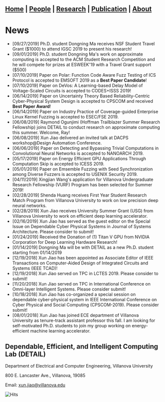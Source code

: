 ## [**Home**](./) | [People](./people) | [Research](./research) | [Publication](./publication) | [About](./about) 

# News
* [09/27/2019] Ph.D. student Dongning Ma receives NSF Student Travel Grant ($1000) to attend IGSC 2019 to present his research!
* [09/01/2019] Ph.D. student Dongning Ma's work on approximate computing is accepted to the ACM Student Research Competition and he will compete for prizes at ESWEEK'19 with a Travel Grant support ($500)
* [07/10/2019] Paper on Polar: Function Code Aware Fuzz Testing of ICS Protocol is accepted to EMSOFT 2019 as a **Best Paper Candidate**!
* [07/10/2019] Paper on DeVos: A Learning-based Delay Model of Voltage-Scaled Circuits is accepted to CODES+ISSS 2019!
* [06/14/2019] Paper on Uncertainty Theory Based Reliability-Centric Cyber-Physical System Design is accepted to CPSCOM and received **Best Paper Award**!
* [06/14/2019] Paper on Industry Practice of Coverage-guided Enterprise Linux Kernel Fuzzing is accepted to ESEC/FSE 2019.
* [06/08/2019] Raymond Ogunjimi (Hoffman Trailblazer Summer Research Fellowship) joins DETAIL to conduct research on approximate computing this summer. Welcome, Ray!
* [06/08/2019] Xun Jiao delivered an invited talk at DACPS workshop@Design Automation Conference.
* [06/06/2019] Paper on Detecting and Bypassing Trivial Computations in Convolutional Neural Networks is accepted to NANOARCH 2019.
* [05/17/2019] Paper on Energy Efficient GPU Applications Through Computation Skip is accepted to ICESS 2019.
* [05/01/2019] Paper on Emsemble Fuzzing with Seed Synchronization among Diverse Fuzzers is accepted to USENIX Security 2019.
* [04/11/2019] Xingjian Wang's application for Villanova Undergraduate Research Fellowship (VURF) Program has been selected for Summer 2019!
* [02/28/2019] Shenda Huang receives First Year Student Research Match Program from Villanova University to work on low precision deep neural networks.
* [02/28/2019] Xun Jiao receives University Summer Grant (USG) from Villanova University to work on efficient deep learning accelerator.
* [02/16/2019] Xun Jiao has served as the guest editor on the Special Issue on Dependable Cyber Physical Systems in Journal of Systems Architecture. Please consider to submit!
* [01/24/2019] Received the Donation of (1) Titan V GPU from NVIDIA Corporation for Deep Learning Hardware Research! 
* [01/14/2019] Dongning Ma will be with DETAIL as a new Ph.D. student starting from 01/14/2019
* [12/19/2018] Xun Jiao has been appointed as Associate Editor of IEEE Transactions on Computer-Aided Design of Integrated Circuits and Systems (IEEE TCAD)!
* [12/19/2018] Xun Jiao served on TPC in LCTES 2019. Please consider to submit!
* [11/20/2018] Xun Jiao served on TPC in International Conference on Omni-layer Intelligent Systems. Please consider submit!
* [10/18/2018] Xun Jiao has co-organized a special session on dependable cyber-physical system in IEEE International Conference on Cyber Physical and Social Computing (CPSCOM-2019). Please consider submit!
* [08/01/2018] Xun Jiao has joined ECE department of Villanova University as tenure-track assistant professor this fall. I am looking for self-motivated Ph.D. students to join my group working on energy-efficient machine learning accelerator. 
  
## Dependable, Efficient, and Intelligent Computing Lab (DETAIL)
Department of Electrical and Computer Engineering, Villanova University

800 E. Lancaster Ave., Villanova, 19085

Email: xun.jiao@villanova.edu

![Hits](https://hitcounter.pythonanywhere.com/count/tag.svg?url=https%3A%2F%2Fvu-detail.github.io)

